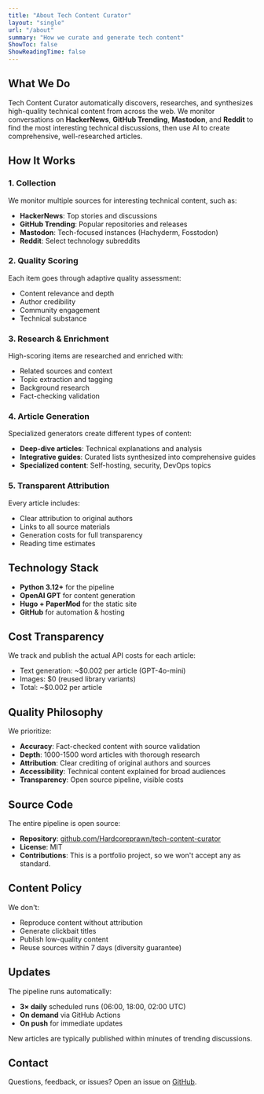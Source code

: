 ```yaml
---
title: "About Tech Content Curator"
layout: "single"
url: "/about"
summary: "How we curate and generate tech content"
ShowToc: false
ShowReadingTime: false
---
```


## What We Do

Tech Content Curator automatically discovers, researches, and synthesizes high-quality technical content from across the web. We monitor conversations on **HackerNews**, **GitHub Trending**, **Mastodon**, and **Reddit** to find the most interesting technical discussions, then use AI to create comprehensive, well-researched articles.

## How It Works

### 1. Collection
We monitor multiple sources for interesting technical content, such as:
- **HackerNews**: Top stories and discussions
- **GitHub Trending**: Popular repositories and releases
- **Mastodon**: Tech-focused instances (Hachyderm, Fosstodon)
- **Reddit**: Select technology subreddits

### 2. Quality Scoring
Each item goes through adaptive quality assessment:
- Content relevance and depth
- Author credibility
- Community engagement
- Technical substance

### 3. Research & Enrichment
High-scoring items are researched and enriched with:
- Related sources and context
- Topic extraction and tagging
- Background research
- Fact-checking validation

### 4. Article Generation
Specialized generators create different types of content:
- **Deep-dive articles**: Technical explanations and analysis
- **Integrative guides**: Curated lists synthesized into comprehensive guides
- **Specialized content**: Self-hosting, security, DevOps topics

### 5. Transparent Attribution
Every article includes:
- Clear attribution to original authors
- Links to all source materials
- Generation costs for full transparency
- Reading time estimates

## Technology Stack

- **Python 3.12+** for the pipeline
- **OpenAI GPT** for content generation
- **Hugo + PaperMod** for the static site
- **GitHub** for automation & hosting

## Cost Transparency

We track and publish the actual API costs for each article:
- Text generation: ~$0.002 per article (GPT-4o-mini)
- Images: $0 (reused library variants)
- Total: ~$0.002 per article

## Quality Philosophy

We prioritize:
- **Accuracy**: Fact-checked content with source validation
- **Depth**: 1000-1500 word articles with thorough research
- **Attribution**: Clear crediting of original authors and sources
- **Accessibility**: Technical content explained for broad audiences
- **Transparency**: Open source pipeline, visible costs

## Source Code

The entire pipeline is open source:
- **Repository**: [github.com/Hardcoreprawn/tech-content-curator](https://github.com/Hardcoreprawn/tech-content-curator)
- **License**: MIT
- **Contributions**: This is a portfolio project, so we won't accept any as standard.

## Content Policy

We don't:
- Reproduce content without attribution
- Generate clickbait titles
- Publish low-quality content
- Reuse sources within 7 days (diversity guarantee)

## Updates

The pipeline runs automatically:
- **3× daily** scheduled runs (06:00, 18:00, 02:00 UTC)
- **On demand** via GitHub Actions
- **On push** for immediate updates

New articles are typically published within minutes of trending discussions.

## Contact

Questions, feedback, or issues? Open an issue on [GitHub](https://github.com/Hardcoreprawn/tech-content-curator/issues).
